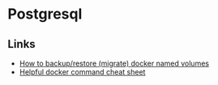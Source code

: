 # Postgresql

## Links

- [How to backup/restore (migrate) docker named volumes](https://www.youtube.com/watch?v=ZEy8iFbgbPA)
- [Helpful docker command cheat sheet](https://github.com/xcad2k/cheat-sheets/blob/main/infrastructure/docker/docker-cli.md)

